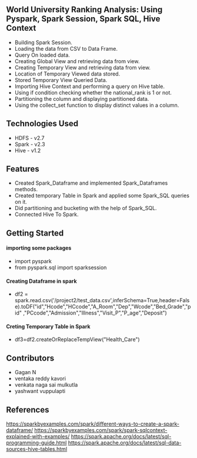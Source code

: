 ## World University Ranking Analysis: Using Pyspark, Spark Session, Spark SQL, Hive Context
    
* Building Spark Session.
* Loading the data from CSV to Data Frame.
* Query On loaded data.
* Creating Global View and retrieving data from view.
* Creating Temporary View and retrieving data from view.
* Location of Temporary Viewed data stored. 
* Stored Temporary View Queried Data.
* Importing Hive Context and performing a query on Hive table.
* Using if condition checking whether the national_rank is 1 or not.
* Partitioning the column and displaying partitioned data. 
* Using the collect_set function to display distinct values in a column.

## Technologies Used
* HDFS - v2.7
* Spark - v2.3
* Hive - v1.2

## Features
* Created Spark_Dataframe and implemented Spark_Dataframes methods.
* Created temporary Table in Spark and applied some Spark_SQL queries on it.
* Did partitioning and bucketing with the help of Spark_SQL.
* Connected Hive To Spark.

## Getting Started
#### importing some packages

 * import pyspark                                                                                                                                   
 * from pyspark.sql import sparksession 


#### Creating Dataframe in spark

* df2 = spark.read.csv('/project2/test_data.csv',inferSchema=True,header=False).toDF("id","Hcode","HCcode","A_Room","Dep","Wcode","Bed_Grade","pid"
,"PCcode","Admission","Illness","Visit_P","P_age","Deposit") 

#### Creting Temporary Table in Spark

* df3=df2.createOrReplaceTempView("Health_Care")

## Contributors
* Gagan N
* ventaka reddy kavori
* venkata naga sai mulkutla
* yashwant vuppulapti


## References
https://sparkbyexamples.com/spark/different-ways-to-create-a-spark-dataframe/
https://sparkbyexamples.com/spark/spark-sqlcontext-explained-with-examples/
https://spark.apache.org/docs/latest/sql-programming-guide.html
https://spark.apache.org/docs/latest/sql-data-sources-hive-tables.html
